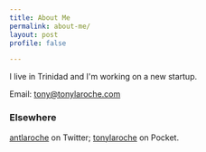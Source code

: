 ```yaml
---
title: About Me
permalink: about-me/
layout: post
profile: false

---
```

I live in Trinidad and I'm working on a new startup.

Email: [tony@tonylaroche.com](mailto:tony@tonylaroche.com)

### Elsewhere

[antlaroche](twitter.com/antlaroche) on Twitter; [tonylaroche](https://getpocket.com/@tonylaroche) on Pocket.